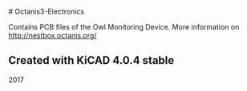 # Octanis3-Electronics

Contains PCB files of the Owl Monitoring Device. More information on http://nestbox.octanis.org/

## Created with KiCAD 4.0.4 stable

2017
